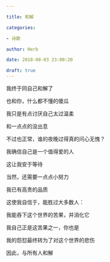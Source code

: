 ```yaml
---

title: 和解

categories:

- 诗歌

author: Herb

date: 2018-08-03 23:00:20

draft: true
---
```


我终于同自己和解了

也和你，什么都不懂的傻瓜



我只是有点讨厌自己太过温柔

和一点点的没出息

不过也正常，谁的夜晚过得真的问心无愧？



我确信自己是一个值得爱的人

这让我安于等待

当然，还需要一点点小努力



我已有高贵的品质

这使我自信于，能胜过大多数人：

我能吞下这个世界的苦果，并消化它



我自己正是这苦果之一，你也是

我的怨怼最终转为了对这个世界的悲伤

因此，与所有人和解